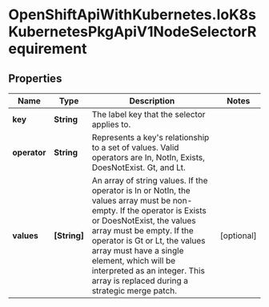 # OpenShiftApiWithKubernetes.IoK8sKubernetesPkgApiV1NodeSelectorRequirement

## Properties
Name | Type | Description | Notes
------------ | ------------- | ------------- | -------------
**key** | **String** | The label key that the selector applies to. | 
**operator** | **String** | Represents a key&#39;s relationship to a set of values. Valid operators are In, NotIn, Exists, DoesNotExist. Gt, and Lt. | 
**values** | **[String]** | An array of string values. If the operator is In or NotIn, the values array must be non-empty. If the operator is Exists or DoesNotExist, the values array must be empty. If the operator is Gt or Lt, the values array must have a single element, which will be interpreted as an integer. This array is replaced during a strategic merge patch. | [optional] 


